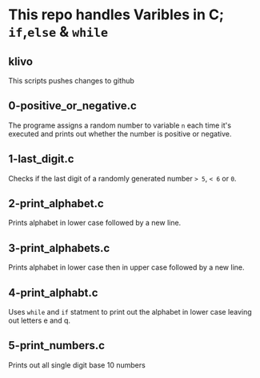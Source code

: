 # This repo handles Varibles in C; `if`,`else` & `while`

## klivo
This scripts pushes changes to github

## 0-positive_or_negative.c
The programe assigns a random number to variable `n` each time it's executed and prints out whether the number is positive or negative.

## 1-last_digit.c
Checks if the last digit of a randomly generated number `> 5`, `< 6` or `0`.

## 2-print_alphabet.c
Prints alphabet in lower case followed by a new line.

## 3-print_alphabets.c
Prints alphabet in lower case then in upper case followed by a new line.

## 4-print_alphabt.c
Uses `while` and `if` statment to print out the alphabet in lower case leaving out letters e and q.

## 5-print_numbers.c
Prints out all single digit base 10 numbers
